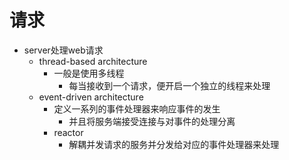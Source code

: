 # 请求
- server处理web请求
	- thread-based architecture
		- 一般是使用多线程
			- 每当接收到一个请求，便开启一个独立的线程来处理
	- event-driven architecture
		- 定义一系列的事件处理器来响应事件的发生
			- 并且将服务端接受连接与对事件的处理分离
		- reactor
			- 解耦并发请求的服务并分发给对应的事件处理器来处理
